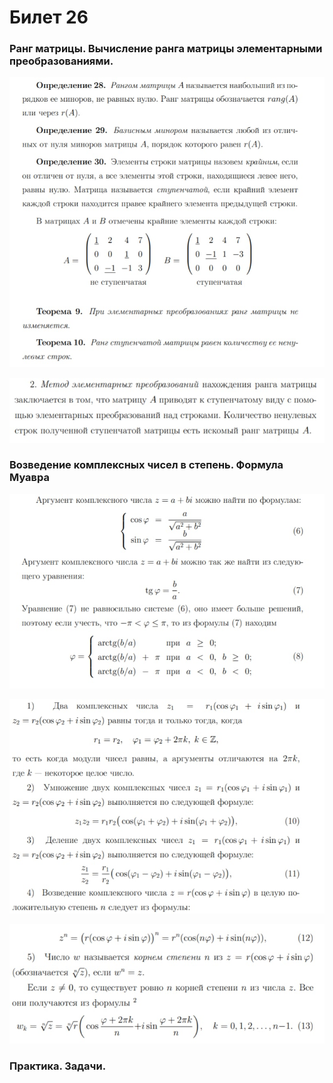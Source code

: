 # Билет 26

### Ранг матрицы. Вычисление ранга матрицы элементарными преобразованиями.

![](<../.gitbook/assets/image (94).png>)

![](<../.gitbook/assets/image (67).png>)

### Возведение комплексных чисел в степень. Формула Муавра

![](<../.gitbook/assets/image (74).png>)

![](<../.gitbook/assets/image (14).png>)

![](<../.gitbook/assets/image (30).png>)

### Практика. Задачи.
